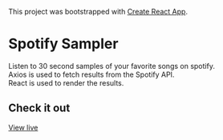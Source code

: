 This project was bootstrapped with [Create React App](https://github.com/facebookincubator/create-react-app).

# Spotify Sampler
Listen to 30 second samples of your favorite songs on spotify.  
Axios is used to fetch results from the Spotify API.  
React is used to render the results.

## Check it out
[View live](https://spotify-sampler.surge.sh)
